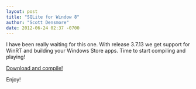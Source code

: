 ```yaml
---
layout: post
title: "SQLite for Window 8"
author: "Scott Densmore"
date: 2012-06-24 02:37 -0700
---
```


I have been really waiting for this one. With release 3.7.13 we get support for WinRT and building your Windows Store apps. Time to start compiling and playing!

[Download and compile!](http://www.sqlite.org/news.html)

Enjoy!